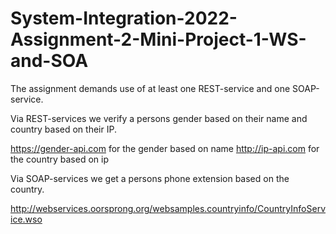 # System-Integration-2022-Assignment-2-Mini-Project-1-WS-and-SOA


The assignment demands use of at least one REST-service and one SOAP-service.

Via REST-services we verify a persons gender based on their name and country based on their IP. 

https://gender-api.com for the gender based on name
http://ip-api.com for the country based on ip

Via SOAP-services we get a persons phone extension based on the country.

http://webservices.oorsprong.org/websamples.countryinfo/CountryInfoService.wso
